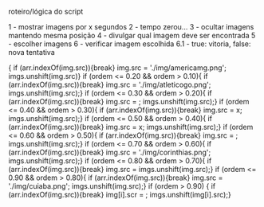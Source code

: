 roteiro/lógica do script

1 - mostrar imagens por x segundos
2 - tempo zerou...
3 - ocultar imagens mantendo mesma posição
4 - divulgar qual imagem deve ser encontrada
5 - escolher imagens
6 - verificar imagem escolhida
6.1 - true: vitoria, false: nova tentativa







{  if (arr.indexOf(img.src)){break} img.src = './img/americamg.png'; imgs.unshift(img.src)}
         if (ordem <= 0.20 && ordem > 0.10){  if (arr.indexOf(img.src)){break} img.src = './img/atleticogo.png';  imgs.unshift(img.src);}
         if (ordem <= 0.30 && ordem > 0.20){  if (arr.indexOf(img.src)){break} img.src = ;  imgs.unshift(img.src);}
         if (ordem <= 0.40 && ordem > 0.30){  if (arr.indexOf(img.src)){break} img.src = x;  imgs.unshift(img.src);}
         if (ordem <= 0.50 && ordem > 0.40){  if (arr.indexOf(img.src)){break} img.src = x;  imgs.unshift(img.src);}
         if (ordem <= 0.60 && ordem > 0.50){  if (arr.indexOf(img.src)){break} img.src = ;  imgs.unshift(img.src);}
         if (ordem <= 0.70 && ordem > 0.60){  if (arr.indexOf(img.src)){break} img.src = './img/corinthias.png';  imgs.unshift(img.src);}
         if (ordem <= 0.80 && ordem > 0.70){  if (arr.indexOf(img.src)){break} img.src =   imgs.unshift(img.src);}
         if (ordem <= 0.90 && ordem > 0.80){  if (arr.indexOf(img.src)){break} img.src = './img/cuiaba.png';  imgs.unshift(img.src);}
         if (ordem > 0.90)                 {  if (arr.indexOf(img.src)){break} img[i].scr = ;  imgs.unshift(img[i].src);}
         